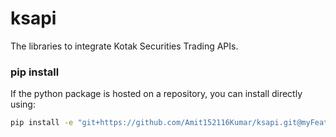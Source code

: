# ksapi
The libraries to integrate Kotak Securities Trading APIs.

### pip install

If the python package is hosted on a repository, you can install directly using:

```sh
pip install -e "git+https://github.com/Amit152116Kumar/ksapi.git@myFeature#egg=ks_api_client&subdirectory=python"
```
